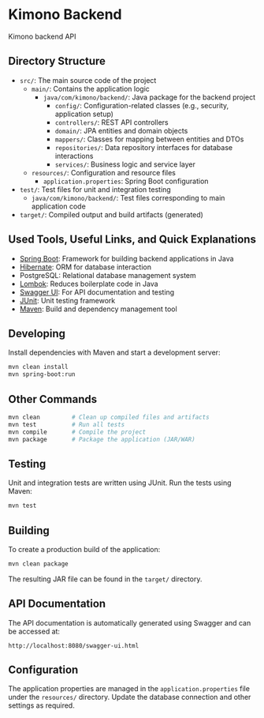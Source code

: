 # Kimono Backend

Kimono backend API

## Directory Structure

- `src/`: The main source code of the project
    - `main/`: Contains the application logic
        - `java/com/kimono/backend/`: Java package for the backend project
            - `config/`: Configuration-related classes (e.g., security, application setup)
            - `controllers/`: REST API controllers
            - `domain/`: JPA entities and domain objects
            - `mappers/`: Classes for mapping between entities and DTOs
            - `repositories/`: Data repository interfaces for database interactions
            - `services/`: Business logic and service layer
    - `resources/`: Configuration and resource files
        - `application.properties`: Spring Boot configuration
- `test/`: Test files for unit and integration testing
    - `java/com/kimono/backend/`: Test files corresponding to main application code
- `target/`: Compiled output and build artifacts (generated)

## Used Tools, Useful Links, and Quick Explanations

- [Spring Boot]: Framework for building backend applications in Java
- [Hibernate]: ORM for database interaction
- PostgreSQL: Relational database management system
- [Lombok]: Reduces boilerplate code in Java
- [Swagger UI]: For API documentation and testing
- [JUnit]: Unit testing framework
- [Maven]: Build and dependency management tool

[spring boot]: https://spring.io/projects/spring-boot
[hibernate]: https://hibernate.org/
[lombok]: https://projectlombok.org/
[swagger ui]: https://swagger.io/tools/swagger-ui/
[junit]: https://junit.org/junit5/
[maven]: https://maven.apache.org/

## Developing

Install dependencies with Maven and start a development server:

```bash
mvn clean install
mvn spring-boot:run
```

## Other Commands

```bash
mvn clean         # Clean up compiled files and artifacts
mvn test          # Run all tests
mvn compile       # Compile the project
mvn package       # Package the application (JAR/WAR)
```

## Testing

Unit and integration tests are written using JUnit. Run the tests using Maven:

```bash
mvn test
```

## Building

To create a production build of the application:

```bash
mvn clean package
```

The resulting JAR file can be found in the `target/` directory.

## API Documentation

The API documentation is automatically generated using Swagger and can be accessed at:

```
http://localhost:8080/swagger-ui.html
```

## Configuration

The application properties are managed in the `application.properties` file under the `resources/` directory. Update the database connection and other settings as required.


